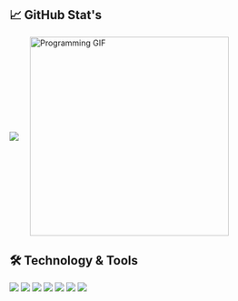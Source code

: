 ## 📈 GitHub Stat's
<div style="display: flex; align-items: center;">
    <a href="https://github.com/ronaldomachado403">
        <img src="https://github-profile-summary-cards.vercel.app/api/cards/repos-per-language?username=ronaldomachado403&theme=radical" style="margin-right: 20px;">
    </a>
    <img src="https://i.giphy.com/media/v1.Y2lkPTc5MGI3NjExd2p6bGVyMzYxc281N3Ztejl5cWUzYmJ3aDg2OXZ2Nm05bTRnMzNkaSZlcD12MV9pbnRlcm5hbF9naWZfYnlfaWQmY3Q9dg/NvllqO5qwAM7qLRCXT/giphy.gif" width="350" alt="Programming GIF">
</div>

## 🛠 Technology & Tools
![](https://img.shields.io/badge/OS-Linux-informational?style=flat&logo=linux&labelColor=181818&logoColor=white&color=050F2C)
![](https://img.shields.io/badge/Code-Java-informational?style=flat&logo=java&labelColor=181818&logoColor=white&color=050F2C)
![](https://img.shields.io/badge/Code-Go-informational?style=flat&logo=go&labelColor=181818&logoColor=white&color=050F2C)
![](https://img.shields.io/badge/Framework-Spring_Boot-informational?style=flat&logo=spring&labelColor=181818&logoColor=white&color=050F2C)
![](https://img.shields.io/badge/Code-Javascript-informational?style=flat&logo=javascript&labelColor=181818&logoColor=white&color=050F2C)
![](https://img.shields.io/badge/Shell-Bash-informational?style=flat&logo=gnu-bash&&labelColor=181818&logoColor=white&color=050F2C)
![](https://img.shields.io/badge/Tools-Git-informational?style=flat&logo=git&labelColor=181818&logoColor=white&color=050F2C)
 
